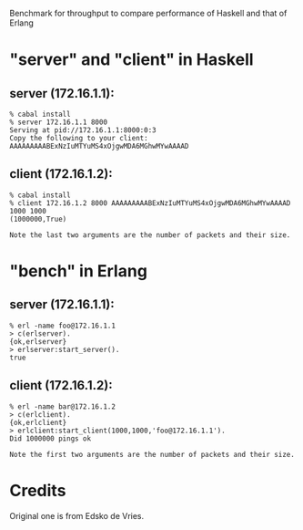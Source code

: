 Benchmark for throughput to compare performance of Haskell and
that of Erlang

# "server" and "client" in Haskell

## server (172.16.1.1):

    % cabal install
    % server 172.16.1.1 8000
    Serving at pid://172.16.1.1:8000:0:3
    Copy the following to your client:
    AAAAAAAAABExNzIuMTYuMS4xOjgwMDA6MGhwMYwAAAAD

## client (172.16.1.2):

    % cabal install 
    % client 172.16.1.2 8000 AAAAAAAAABExNzIuMTYuMS4xOjgwMDA6MGhwMYwAAAAD 1000 1000
    (1000000,True)

    Note the last two arguments are the number of packets and their size.

# "bench" in Erlang

## server (172.16.1.1):

    % erl -name foo@172.16.1.1
    > c(erlserver).
    {ok,erlserver}
    > erlserver:start_server().
    true

## client (172.16.1.2):

    % erl -name bar@172.16.1.2
    > c(erlclient).
    {ok,erlclient}
    > erlclient:start_client(1000,1000,'foo@172.16.1.1').
    Did 1000000 pings ok

    Note the first two arguments are the number of packets and their size.

# Credits

Original one is from Edsko de Vries.
